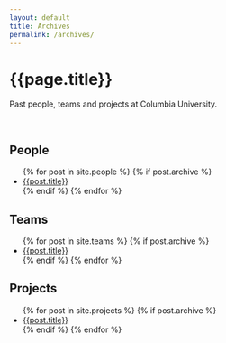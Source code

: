 ```yaml
---
layout: default
title: Archives
permalink: /archives/
---
```


<div class="page-container no-border">
	<h1>{{page.title}}</h1>
	<p>Past people, teams and projects at Columbia University.</p>
	<br>
	<div class="section">
	<h2>People</h2>
	<ul>
		{% for post in site.people %}
		{% if post.archive %}
		<a href="{{site.baseurl}}{{post.url}}"><li>{{post.title}}</li></a>
		{% endif %}
		{% endfor %}
	</ul>
	</div>
	<div class="section">
	<h2>Teams</h2>
	<ul>
		{% for post in site.teams %}
		{% if post.archive %}
		<a href="{{site.baseurl}}{{post.url}}"><li>{{post.title}}</li></a>
		{% endif %}
		{% endfor %}
	</ul>
	</div>
<div class="section">	
<h2>Projects</h2>
	<ul>
		{% for post in site.projects %}
		{% if post.archive %}
		<a href="{{site.baseurl}}{{post.url}}"><li>{{post.title}}</li></a>
		{% endif %}
		{% endfor %}
	</ul></div>
</div>
